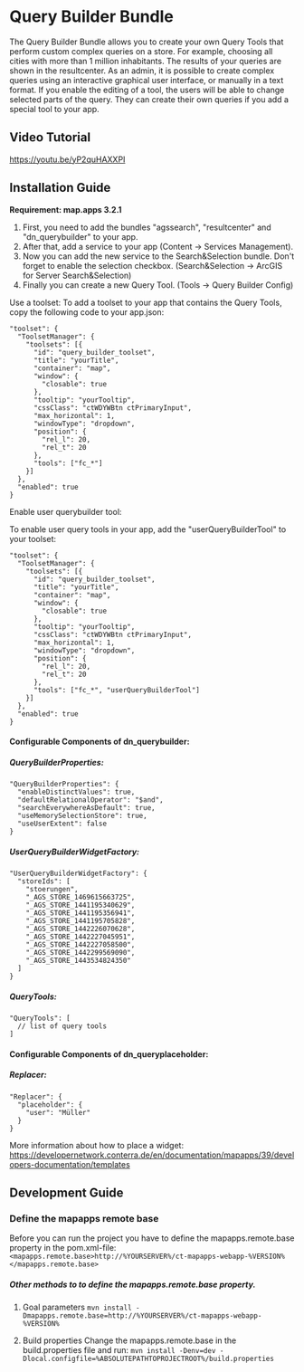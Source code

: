 # Query Builder Bundle
The Query Builder Bundle allows you to create your own Query Tools that perform custom complex queries on a store. For example, choosing all cities with more than 1 million inhabitants. The results of your queries are shown in the resultcenter. As an admin, it is possible to create complex queries using an interactive graphical user interface, or manually in a text format. If you enable the editing of a tool, the users will be able to change selected parts of the query. They can create their own queries if you add a special tool to your app.

Video Tutorial
------------------
https://youtu.be/yP2quHAXXPI

Installation Guide
------------------
**Requirement: map.apps 3.2.1**

1. First, you need to add the bundles "agssearch", "resultcenter" and "dn_querybuilder" to your app.
2. After that, add a service to your app (Content -> Services Management).
3. Now you can add the new service to the Search&Selection bundle. Don't forget to enable the selection checkbox. (Search&Selection -> ArcGIS for Server Search&Selection)
4. Finally you can create a new Query Tool. (Tools -> Query Builder Config)

Use a toolset:
To add a toolset to your app that contains the Query Tools, copy the following code to your app.json:
```
"toolset": {
  "ToolsetManager": {
    "toolsets": [{
      "id": "query_builder_toolset",
      "title": "yourTitle",
      "container": "map",
      "window": {
        "closable": true
      },
      "tooltip": "yourTooltip",
      "cssClass": "ctWDYWBtn ctPrimaryInput",
      "max_horizontal": 1,
      "windowType": "dropdown",
      "position": {
        "rel_l": 20,
        "rel_t": 20
      },
      "tools": ["fc_*"]
    }]
  },
  "enabled": true
}
```

Enable user querybuilder tool:

To enable user query tools in your app, add the "userQueryBuilderTool" to your toolset:
```
"toolset": {
  "ToolsetManager": {
    "toolsets": [{
      "id": "query_builder_toolset",
      "title": "yourTitle",
      "container": "map",
      "window": {
        "closable": true
      },
      "tooltip": "yourTooltip",
      "cssClass": "ctWDYWBtn ctPrimaryInput",
      "max_horizontal": 1,
      "windowType": "dropdown",
      "position": {
        "rel_l": 20,
        "rel_t": 20
      },
      "tools": ["fc_*", "userQueryBuilderTool"]
    }]
  },
  "enabled": true
}
```

#### Configurable Components of dn_querybuilder:

##### QueryBuilderProperties:
```
"QueryBuilderProperties": {
  "enableDistinctValues": true,
  "defaultRelationalOperator": "$and",
  "searchEverywhereAsDefault": true,
  "useMemorySelectionStore": true,
  "useUserExtent": false
}
```

##### UserQueryBuilderWidgetFactory:
```
"UserQueryBuilderWidgetFactory": {
  "storeIds": [
    "stoerungen",
    "_AGS_STORE_1469615663725",
    "_AGS_STORE_1441195340629",
    "_AGS_STORE_1441195356941",
    "_AGS_STORE_1441195705828",
    "_AGS_STORE_1442226070628",
    "_AGS_STORE_1442227045951",
    "_AGS_STORE_1442227058500",
    "_AGS_STORE_1442299569090",
    "_AGS_STORE_1443534824350"
  ]
}
```

##### QueryTools:
```
"QueryTools": [
  // list of query tools
]
```

#### Configurable Components of dn_queryplaceholder:

##### Replacer:
```
"Replacer": {
  "placeholder": {
    "user": "Müller"
  }
}
```

More information about how to place a widget:
https://developernetwork.conterra.de/en/documentation/mapapps/39/developers-documentation/templates

Development Guide
------------------
### Define the mapapps remote base
Before you can run the project you have to define the mapapps.remote.base property in the pom.xml-file:
`<mapapps.remote.base>http://%YOURSERVER%/ct-mapapps-webapp-%VERSION%</mapapps.remote.base>`

##### Other methods to to define the mapapps.remote.base property.
1. Goal parameters
`mvn install -Dmapapps.remote.base=http://%YOURSERVER%/ct-mapapps-webapp-%VERSION%`

2. Build properties
Change the mapapps.remote.base in the build.properties file and run:
`mvn install -Denv=dev -Dlocal.configfile=%ABSOLUTEPATHTOPROJECTROOT%/build.properties`
